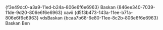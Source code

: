 {f3e49dc0-a3a9-11ed-b24a-806e6f6e6963} Baskan
{846ee340-7039-11de-9d20-806e6f6e6963} xavii
{d5f3b473-143a-11ee-b71a-806e6f6e6963} vdsBaskan
{bcaa7b68-6e80-11ee-8c2b-806e6f6e6963} Baskan Ben
